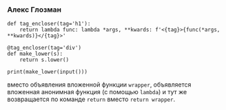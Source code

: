 ### Алекс Глозман

```
def tag_encloser(tag='h1'):
    return lambda func: lambda *args, **kwards: f'<{tag}>{func(*args, **kwards)}</{tag}>'

@tag_encloser(tag='div')
def make_lower(s):
    return s.lower()

print(make_lower(input()))
```
вместо объявления вложенной функции `wrapper`,
объявляется вложенная анонимная функция (с 
помощью `lambda`) и тут же возвращается по команде
`return` вместо `return wrapper`.
